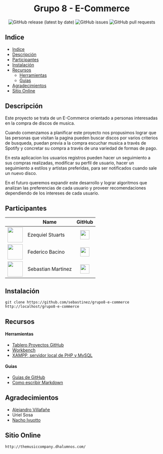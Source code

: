 <h1 align="center">Grupo 8 - E-Commerce</h1>
<div align="center">
<img alt="GitHub release (latest by date)" src="https://img.shields.io/github/v/release/sebastinez/grupo8-e-commerce">
<img alt="GitHub issues" src="https://img.shields.io/github/issues/sebastinez/grupo8-e-commerce">
<img alt="GitHub pull requests" src="https://img.shields.io/github/issues-pr/sebastinez/grupo8-e-commerce">
</div>

## Indice

- [Indice](#indice)
- [Descripción](#descripci%c3%b3n)
- [Participantes](#participantes)
- [Instalación](#instalaci%c3%b3n)
- [Recursos](#recursos)
    - [Herramientas](#herramientas)
    - [Guias](#guias)
- [Agradecimientos](#agradecimientos)
- [Sitio Online](#sitioOnline)

<a name="descripcion"></a>

## Descripción
Este proyecto se trata de un E-Commerce orientado a personas interesadas en la compra de discos de musica.  

Cuando comenzamos a planificar este proyecto nos propusimos lograr que las personas que visitan la pagina pueden buscar discos por varios criterios de busqueda, puedan previa a la compra escuchar musica a través de Spotify y concretar su compra a través de una variedad de formas de pago.  

En esta aplicacion los usuarios registros pueden hacer un seguimiento a sus compras realizadas, modificar su perfil de usuario, hacer un seguimiento a estilos y artistas preferidas, para ser notificados cuando sale un nuevo disco.  

En el futuro queremos expandir este desarrollo y lograr algoritmos que analizan las preferencias de cada usuario y proveer recomendaciones dependiendo de los intereses de cada usuario.

<a name="participantes"></a>

## Participantes

|                                                                                                        | Name               | GitHub                                                                                                                                         |
| ------------------------------------------------------------------------------------------------------ | ------------------ | ---------------------------------------------------------------------------------------------------------------------------------------------- |
| <center><img src="https://avatars2.githubusercontent.com/u/54673625?s=460&v=4" width="50"></center>    | Ezequiel Stuarts   | [<center><img src="https://nrs-diversos.s3.us-east-2.amazonaws.com/github-logo.svg" width="30"/></center>](https://github.com/ezequielstuarts) |
| <center><img src="https://nrs-diversos.s3.us-east-2.amazonaws.com/fedebacino.png" width="50"></center> | Federico Bacino    | [<center><img src="https://nrs-diversos.s3.us-east-2.amazonaws.com/github-logo.svg" width="30"/></center>](https://github.com/fedebacino)      |
| <center><img src="https://nrs-diversos.s3.us-east-2.amazonaws.com/sebastinez.jpg" width="50"></center> | Sebastian Martinez | [<center><img src="https://nrs-diversos.s3.us-east-2.amazonaws.com/github-logo.svg" width="30"/></center>](https://github.com/sebastinez)      |


<a name="instalacion"></a>

## Instalación

```
git clone https://github.com/sebastinez/grupo8-e-commerce
http://localhost/grupo8-e-commerce
```

<a name="recursos"></a>

## Recursos

<a name="herramientas"></a>

#### Herramientas

- [Tablero Proyectos GitHub](https://github.com/sebastinez/grupo8-e-commerce/projects/1)
- [Workbench](https://www.mysql.com/products/workbench/)
- [XAMPP, servidor local de PHP y MySQL](https://www.apachefriends.org/es/index.html)

<a name="guias"></a>

#### Guias

- [Guias de GitHub](https://guides.github.com/)
- [Como escribir Markdown](https://github.com/adam-p/markdown-here/wiki/Markdown-Cheatsheet#links)

<a name="agradecimientos"></a>

## Agradecimientos

- [Alejandro Villafañe](https://github.com/alezvi)
- Uriel Sosa
- [Nacho Ivuotto](https://github.com/ivuotto)

<a name="sitioOnline"></a>

## Sitio Online
```
http://themusiccompany.dhalumnos.com/
```
